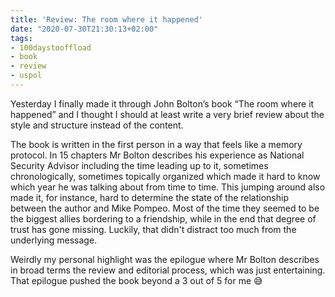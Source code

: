 ```yaml
---
title: 'Review: The room where it happened'
date: "2020-07-30T21:30:13+02:00"
tags:
- 100daystooffload
- book
- review
- uspol
---
```


Yesterday I finally made it through John Bolton’s book “The room where it happened” and I thought I should at least write a very brief review about the style and structure instead of the content.

The book is written in the first person in a way that feels like a memory protocol. In 15 chapters Mr Bolton describes his experience as National Security Advisor including the time leading up to it, sometimes chronologically, sometimes topically organized which made it hard to know which year he was talking about from time to time. This jumping around also made it, for instance, hard to determine the state of the relationship between the author and Mike Pompeo. Most of the time they seemed to be the biggest allies bordering to a friendship, while in the end that degree of trust has gone missing. Luckily, that didn't distract too much from the underlying message.

Weirdly my personal highlight was the epilogue where Mr Bolton describes in broad terms the review and editorial process, which was just entertaining. That epilogue pushed the book beyond a 3 out of 5 for me 😅
